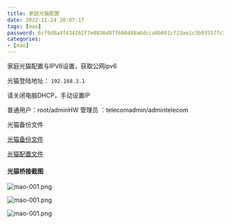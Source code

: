 ```yaml
---
title: 家庭光猫配置
date: 2022-11-24 20:07:17
tags: [mao]
password: 6cf9d8a4f434262f7e0836d877608d48a6dcca8b681cf23ae1c3b93557fc3411
categories:
- [mao]
---
```



家庭光猫配置与IPV6设置，获取公网ipv6

<!--more-->

光猫登陆地址：
`192.168.3.1`

请关闭电脑DHCP，手动设置IP

普通用户：root/adminHW
管理员 ：telecomadmin/admintelecom

光猫备份文件

[光猫备份文件](hw_ctree.xml "光猫备份文件")


[光猫配置文件](config.txt "光猫配置文件")


#### 光猫桥接截图

![mao-001.png](mao-001.png)


![mao-001.png](mao-002.png)


![mao-001.png](mao-003.png)